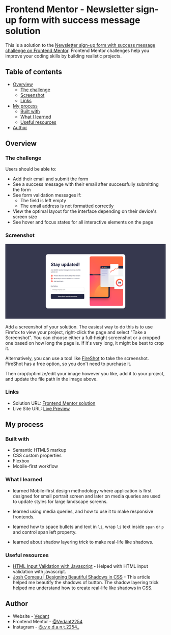 # Frontend Mentor - Newsletter sign-up form with success message solution

This is a solution to the [Newsletter sign-up form with success message challenge on Frontend Mentor](https://www.frontendmentor.io/challenges/newsletter-signup-form-with-success-message-3FC1AZbNrv). Frontend Mentor challenges help you improve your coding skills by building realistic projects.

## Table of contents

- [Overview](#overview)
  - [The challenge](#the-challenge)
  - [Screenshot](#screenshot)
  - [Links](#links)
- [My process](#my-process)
  - [Built with](#built-with)
  - [What I learned](#what-i-learned)
  - [Useful resources](#useful-resources)
- [Author](#author)

## Overview

### The challenge

Users should be able to:

- Add their email and submit the form
- See a success message with their email after successfully submitting the form
- See form validation messages if:
  - The field is left empty
  - The email address is not formatted correctly
- View the optimal layout for the interface depending on their device's screen size
- See hover and focus states for all interactive elements on the page

### Screenshot

![Screenshot](./screenshot.png)

Add a screenshot of your solution. The easiest way to do this is to use Firefox to view your project, right-click the page and select "Take a Screenshot". You can choose either a full-height screenshot or a cropped one based on how long the page is. If it's very long, it might be best to crop it.

Alternatively, you can use a tool like [FireShot](https://getfireshot.com/) to take the screenshot. FireShot has a free option, so you don't need to purchase it.

Then crop/optimize/edit your image however you like, add it to your project, and update the file path in the image above.

### Links

- Solution URL: [Frontend Mentor solution](https://www.frontendmentor.io/solutions/responsive-newsletter-signup-form-using-html-css-js-iMGWuILri7)
- Live Site URL: [Live Preview](https://vedant2254.github.io/Frontend-Practice-Projects/newsletter-sign-up-with-success-message-main/)

## My process

### Built with

- Semantic HTML5 markup
- CSS custom properties
- Flexbox
- Mobile-first workflow

### What I learned

- learned Mobile-first design methodology where application is first designed for small portrait screen and later on media queries are used to update styles for large landscape screens.

- learned using media queries, and how to use it to make responsive frontends.

- learned how to space bullets and text in `li`, wrap `li` text inside `span` or `p` and control span left property.

- learned about shadow layering trick to make real-life like shadows.

### Useful resources

- [HTML Input Validation with Javascript](https://www.aleksandrhovhannisyan.com/blog/html-input-validation-without-a-form/) - Helped with HTML input validation with javascript.
- [Josh Comeau | Designing Beautiful Shadows in CSS](https://www.joshwcomeau.com/css/designing-shadows/) - This article helped me beautify the shadows of button. The shadow layering trick helped me understand how to create real-life like shadows in CSS.

## Author

- Website - [Vedant](https://github.com/Vedant2254)
- Frontend Mentor - [@Vedant2254](https://www.frontendmentor.io/profile/Vedant2254)
- Instagram - [@\_v.e.d.a.n.t.2254\_](https://www.instagram.com/_v.e.d.a.n.t.2254_)
